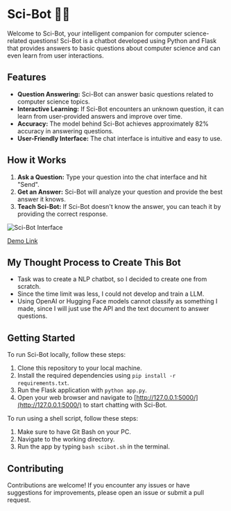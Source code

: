 # Sci-Bot 🧠💬

Welcome to Sci-Bot, your intelligent companion for computer science-related questions! Sci-Bot is a chatbot developed using Python and Flask that provides answers to basic questions about computer science and can even learn from user interactions.

## Features
- **Question Answering:** Sci-Bot can answer basic questions related to computer science topics.
- **Interactive Learning:** If Sci-Bot encounters an unknown question, it can learn from user-provided answers and improve over time.
- **Accuracy:** The model behind Sci-Bot achieves approximately 82% accuracy in answering questions.
- **User-Friendly Interface:** The chat interface is intuitive and easy to use.

## How it Works
1. **Ask a Question:** Type your question into the chat interface and hit "Send".
2. **Get an Answer:** Sci-Bot will analyze your question and provide the best answer it knows.
3. **Teach Sci-Bot:** If Sci-Bot doesn't know the answer, you can teach it by providing the correct response.

![Sci-Bot Interface](https://drive.google.com/file/d/1Zp2OfphU4VRTDT2A9Wyy_B4kDKG6ALQE/view)

[Demo Link](https://drive.google.com/file/d/1xwDJhgNcFmmNgbAAgjR1O5D7hv1Ntv2u/view?usp=drive_link)

## My Thought Process to Create This Bot
- Task was to create a NLP chatbot, so I decided to create one from scratch.
- Since the time limit was less, I could not develop and train a LLM.
- Using OpenAI or Hugging Face models cannot classify as something I made, since I will just use the API and the text document to answer questions.

## Getting Started
To run Sci-Bot locally, follow these steps:
1. Clone this repository to your local machine.
2. Install the required dependencies using `pip install -r requirements.txt`.
3. Run the Flask application with `python app.py`.
4. Open your web browser and navigate to [http://127.0.0.1:5000/](http://127.0.0.1:5000/) to start chatting with Sci-Bot.

To run using a shell script, follow these steps:
1. Make sure to have Git Bash on your PC.
2. Navigate to the working directory.
3. Run the app by typing `bash scibot.sh` in the terminal.

## Contributing
Contributions are welcome! If you encounter any issues or have suggestions for improvements, please open an issue or submit a pull request.
